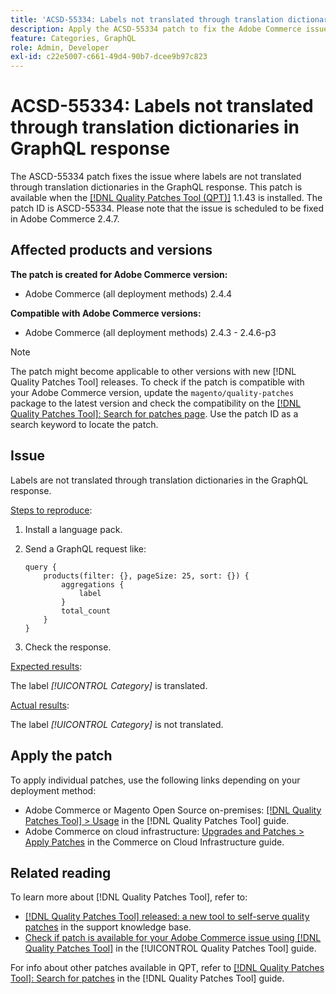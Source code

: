 ```yaml
---
title: 'ACSD-55334: Labels not translated through translation dictionaries in GraphQL response'
description: Apply the ACSD-55334 patch to fix the Adobe Commerce issue where labels are not translated through translation dictionaries in the GraphQL response.
feature: Categories, GraphQL
role: Admin, Developer
exl-id: c22e5007-c661-49d4-90b7-dcee9b97c823
---
```

# ACSD-55334: Labels not translated through translation dictionaries in GraphQL response

The ASCD-55334 patch fixes the issue where labels are not translated through translation dictionaries in the GraphQL response. This patch is available when the [[!DNL Quality Patches Tool (QPT)]](https://experienceleague.adobe.com/en/docs/commerce-operations/tools/quality-patches-tool/quality-patches-tool-to-self-serve-quality-patches) 1.1.43 is installed. The patch ID is ASCD-55334. Please note that the issue is scheduled to be fixed in Adobe Commerce 2.4.7.

## Affected products and versions

**The patch is created for Adobe Commerce version:**

* Adobe Commerce (all deployment methods) 2.4.4

**Compatible with Adobe Commerce versions:**

* Adobe Commerce (all deployment methods) 2.4.3 - 2.4.6-p3

>[!NOTE]
>
>The patch might become applicable to other versions with new [!DNL Quality Patches Tool] releases. To check if the patch is compatible with your Adobe Commerce version, update the `magento/quality-patches` package to the latest version and check the compatibility on the [[!DNL Quality Patches Tool]: Search for patches page](https://experienceleague.adobe.com/tools/commerce-quality-patches/index.html). Use the patch ID as a search keyword to locate the patch.

## Issue

Labels are not translated through translation dictionaries in the GraphQL response.

<u>Steps to reproduce</u>:

1. Install a language pack.
1. Send a GraphQL request like:

    ```GrapQL
    query {
        products(filter: {}, pageSize: 25, sort: {}) {
            aggregations {
                label
            }
            total_count
        }
    }
    ```

1. Check the response.

<u>Expected results</u>:

The label *[!UICONTROL Category]* is translated.

<u>Actual results</u>:

The label *[!UICONTROL Category]* is not translated.

## Apply the patch

To apply individual patches, use the following links depending on your deployment method:

* Adobe Commerce or Magento Open Source on-premises: [[!DNL Quality Patches Tool] > Usage](/help/tools/quality-patches-tool/usage.md) in the [!DNL Quality Patches Tool] guide.
* Adobe Commerce on cloud infrastructure: [Upgrades and Patches > Apply Patches](https://experienceleague.adobe.com/docs/commerce-cloud-service/user-guide/develop/upgrade/apply-patches.html) in the Commerce on Cloud Infrastructure guide.

## Related reading

To learn more about [!DNL Quality Patches Tool], refer to:

* [[!DNL Quality Patches Tool] released: a new tool to self-serve quality patches](https://experienceleague.adobe.com/en/docs/commerce-operations/tools/quality-patches-tool/quality-patches-tool-to-self-serve-quality-patches) in the support knowledge base.
* [Check if patch is available for your Adobe Commerce issue using [!DNL Quality Patches Tool]](/help/tools/quality-patches-tool/patches-available-in-qpt/check-patch-for-magento-issue-with-magento-quality-patches.md) in the [!UICONTROL Quality Patches Tool] guide.


For info about other patches available in QPT, refer to [[!DNL Quality Patches Tool]: Search for patches](https://experienceleague.adobe.com/tools/commerce-quality-patches/index.html) in the [!DNL Quality Patches Tool] guide.
